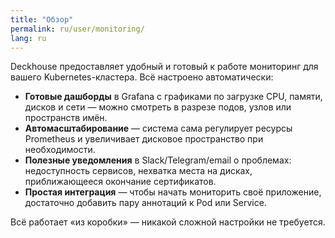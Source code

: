 ```yaml
---
title: "Обзор"
permalink: ru/user/monitoring/
lang: ru
---
```


Deckhouse предоставляет удобный и готовый к работе мониторинг для вашего Kubernetes-кластера. Всё настроено автоматически:

- **Готовые дашборды** в Grafana с графиками по загрузке CPU, памяти, дисков и сети — можно смотреть в разрезе подов, узлов или пространств имён.
- **Автомасштабирование** — система сама регулирует ресурсы Prometheus и увеличивает дисковое пространство при необходимости.
- **Полезные уведомления** в Slack/Telegram/email о проблемах: недоступность сервисов, нехватка места на дисках, приближающееся окончание сертификатов.
- **Простая интеграция** — чтобы начать мониторить своё приложение, достаточно добавить пару аннотаций к Pod или Service.

Всё работает «из коробки» — никакой сложной настройки не требуется.
